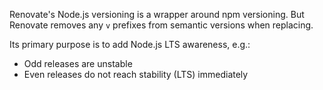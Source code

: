 Renovate's Node.js versioning is a wrapper around npm versioning.
But Renovate removes any `v` prefixes from semantic versions when replacing.

Its primary purpose is to add Node.js LTS awareness, e.g.:

- Odd releases are unstable
- Even releases do not reach stability (LTS) immediately
